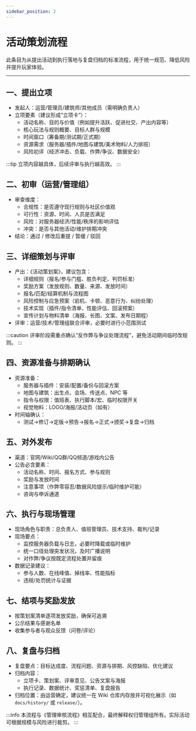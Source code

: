 ```yaml
---
sidebar_position: 2
---
```

# 活动策划流程
此条目为从提出活动到执行落地与复盘归档的标准流程，用于统一规范、降低风险并提升玩家体验。

***

## 一、提出立项
- 发起人：运营/管理员/建筑师/其他成员（需明确负责人）
- 立项要素（建议形成“立项卡”）：
  - 活动名称、目的与价值（例如提升活跃、促进社交、产出内容等）
  - 核心玩法与规则概要、目标人群与规模
  - 时间窗口（筹备期/测试期/正式期）
  - 资源需求（服务器/插件/地图与建筑/美术物料/人力排班）
  - 风险初评（经济冲击、负载、作弊/争议、数据安全）

:::tip
立项内容越具体，后续评审与执行越高效。
:::

## 二、初审（运营/管理组）
- 审查维度：
  - 合规性：是否遵守现行规则与社区价值观
  - 可行性：资源、时间、人员是否满足
  - 风险：对服务器经济/性能/秩序的影响评估
  - 冲突：是否与其他活动/维护排期冲突
- 结论：通过 / 修改后重提 / 暂缓 / 驳回


## 三、详细策划与评审
- 产出：《活动策划案》，建议包含：
  - 详细规则（报名/参与门槛、胜负判定、判罚标准）
  - 奖励方案（发放规则、数量、来源、发放时间）
  - 报名/匹配/结算机制与流程图
  - 风险控制与应急预案（宕机、卡顿、恶意行为、纠纷处理）
  - 技术实现（插件/指令清单、性能评估、回滚预案）
  - 宣传计划与物料清单（海报、长图、文案、发布日期程）
- 评审：运营/技术/管理组联合评审，必要时进行小范围测试

:::caution
评审阶段需重点确认“反作弊与争议处理流程”，避免活动期间临时改规则。
:::

## 四、资源准备与排期确认
- 资源准备：
  - 服务器与插件：安装/配置/备份与回滚方案
  - 地图与建筑：出生点、会场、传送点、NPC 等
  - 指令与权限：值班表、执行脚本/宏、临时权限开关
  - 视觉物料：LOGO/海报/活动页（如有）
- 时间轴确认：
  - 测试→修订→定版→预告→报名→正式→颁奖→复盘→归档

## 五、对外发布
- 渠道：官网/Wiki/QQ群/QQ频道/游戏内公告
- 公告必含要素：
  - 活动名称、时间、报名方式、参与规则
  - 奖励与发放时间
  - 注意事项（作弊零容忍/数据风险提示/临时维护可能）
  - 咨询与申诉通道

## 六、执行与现场管理
- 现场角色与职责：总负责人、值班管理员、技术支持、裁判/记录
- 现场要点：
  - 监控服务器负载与日志，必要时降载或临时维护
  - 统一口径处理突发状况，及时广播说明
  - 对作弊/争议按既定流程处置并留痕
- 数据记录建议：
  - 参与人数、在线峰值、掉线率、性能指标
  - 违规/处罚统计与证据

## 七、结项与奖励发放
- 按策划案清单逐项发放奖励，确保可追溯
- 公示结果与感谢名单
- 收集参与者与观众反馈（问卷/评论）

## 八、复盘与归档
- 复盘要点：目标达成度、流程问题、资源与排期、风控缺陷、优化建议
- 归档内容：
  - 立项卡、策划案、评审意见、公告文案与海报
  - 执行记录、数据统计、奖惩清单、复盘报告
- 归档位置：由运营确定，建议统一在 Wiki 仓库内存放并可视化展示（如 `docs/history/` 或 `release/`）。

:::info
本流程与《管理审核流程》相互配合，最终解释权归管理组所有。实际活动可根据规模与风险进行裁剪。
:::